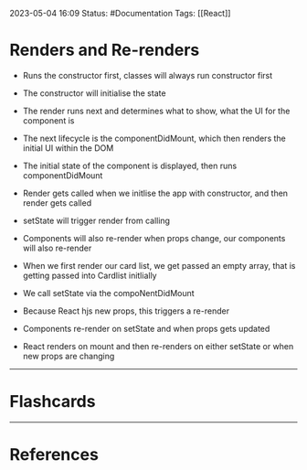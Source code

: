 2023-05-04 16:09
Status: #Documentation 
Tags: [[React]]

# Renders and Re-renders

* Runs the constructor first, classes will always run constructor first
* The constructor will initialise the state
* The render runs next and determines what to show, what the UI for the component is
* The next lifecycle is the componentDidMount, which then renders the initial UI within the DOM

* The initial state of the component is displayed, then runs componentDidMount



* Render gets called when we initlise the app with constructor, and then render gets called
* setState will trigger render from calling
* Components will also re-render when props change, our components will also re-render
* When we first render our card list, we get passed an empty array, that is getting passed into Cardlist initlially
* We call setState via the compoNentDidMount
* Because React hjs new props, this triggers a re-render

* Components re-render on setState and when props gets updated
* React renders on mount and then re-renders on either setState or when new props are changing






___
# Flashcards



---
# References
